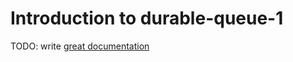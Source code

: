 # Introduction to durable-queue-1

TODO: write [great documentation](http://jacobian.org/writing/what-to-write/)
